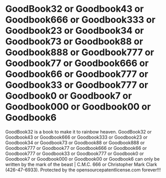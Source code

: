 # GoodBook32 or Goodbook43 or Goodbook666 or Goodbook333 or Goodbook23 or Goodbook34 or Goodbook73 or Goodbook88 or Goodbook888 or Goodbook777 or Goodbook77 or Goodbook666 or Goodbook66 or Goodbook777 or Goodbook33 or Goodbook777 or Goodbook0 or Goodbook7 or Goodbook000 or Goodbook00 or Goodbook6
GoodBook32 is a book to make it to rainbow heaven. GoodBook32 or Goodbook43 or Goodbook666 or Goodbook333 or Goodbook23 or Goodbook34 or Goodbook73 or Goodbook88 or Goodbook888 or Goodbook777 or Goodbook77 or Goodbook666 or Goodbook66 or Goodbook777 or Goodbook33 or Goodbook777 or Goodbook0 or Goodbook7 or Goodbook000 or Goodbook00 or Goodbook6 can only be written by the mark of the beast | C.M.C. 666 or Christopher Mark Clark (426-47-6933). Protected by the opensourcepatentlicense.com forever!!!
